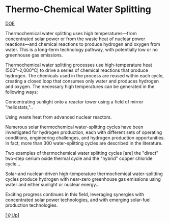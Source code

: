 # Thermo-Chemical Water Splitting

[DOE](https://www.energy.gov/eere/fuelcells/hydrogen-production-thermochemical-water-splitting)

Thermochemical water splitting uses high temperatures—from
concentrated solar power or from the waste heat of nuclear power
reactions—and chemical reactions to produce hydrogen and oxygen from
water. This is a long-term technology pathway, with potentially low or
no greenhouse gas emissions.

Thermochemical water splitting processes use high-temperature heat
(500°–2,000°C) to drive a series of chemical reactions that produce
hydrogen. The chemicals used in the process are reused within each
cycle, creating a closed loop that consumes only water and produces
hydrogen and oxygen. The necessary high temperatures can be generated
in the following ways:

Concentrating sunlight onto a reactor tower using a field of mirror
"heliostats,"..

Using waste heat from advanced nuclear reactors.

Numerous solar thermochemical water-splitting cycles have been
investigated for hydrogen production, each with different sets of
operating conditions, engineering challenges, and hydrogen production
opportunities. In fact, more than 300 water-splitting cycles are
described in the literature.

Two examples of thermochemical water splitting cycles [are] the
"direct" two-step cerium oxide thermal cycle and the "hybrid" copper
chloride cycle...

Solar-and nuclear-driven high-temperature thermochemical
water-splitting cycles produce hydrogen with near-zero greenhouse gas
emissions using water and either sunlight or nuclear energy...

Exciting progress continues in this field, leveraging synergies with
concentrated solar power technologies, and with emerging solar-fuel
production technologies.

[[⇪Up]](h2-production.md)
